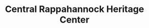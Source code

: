 ---
layout: repo
title: "Central Rappahannock Heritage Center"
id: 16595
permalink: repos/16595/
---